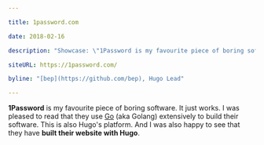 ```yaml
---

title: 1password.com

date: 2018-02-16

description: "Showcase: \"1Password is my favourite piece of boring software, and I was happy to see that they built their website with Hugo\""

siteURL: https://1password.com/

byline: "[bep](https://github.com/bep), Hugo Lead"

---
```


**1Password** is my favourite piece of boring software. It just works. I was pleased to read that they use [Go](https://golang.org/) (aka Golang) extensively to build their software. This is also Hugo's platform. And I was also happy to see that they have **built their website with Hugo**. 